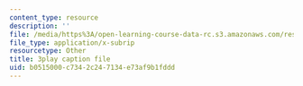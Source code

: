```yaml
---
content_type: resource
description: ''
file: /media/https%3A/open-learning-course-data-rc.s3.amazonaws.com/res-6-012-introduction-to-probability-spring-2018/b0515000c7342c247134e73af9b1fddd_jzhFxJflHXQ.srt
file_type: application/x-subrip
resourcetype: Other
title: 3play caption file
uid: b0515000-c734-2c24-7134-e73af9b1fddd
---
```


